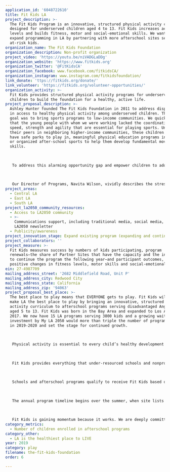 ```yaml
---
application_id: '6048722610'
title: Fit Kids LA
project_description: >-
  The Fit Kids Program is an innovative, structured physical activity curriculum
  designed for underserved children aged 4 to 13. Fit Kids increases activity
  levels and builds fitness, motor and social-emotional skills. We want to
  expand programming in LA by partnering with more afterschool sites serving
  at-risk kids.
organization_name: The Fit Kids Foundation
organization_description: Non-profit organization
project_video: 'https://youtu.be/niVADGLaDDg'
organization_website: 'https://www.fitkids.org'
organization_twitter: '@FitKidsCA'
organization_facebook: www.facebook.com/fitkidsCA/
organization_instagram: www.instagram.com/fitkidsfoundation/
link_donate: 'ttps://fitkids.org/donate/'
link_volunteer: 'https://fitkids.org/volunteer-opportunities/'
organization_activity: >-
  Fit Kids provides structured physical activity programs for underserved
  children to build the foundation for a healthy, active life.
project_proposal_description: >-
  Ashley Hunter founded The Fit Kids Foundation in 2011 to address disparities
  in access to healthy physical activity among underserved children. The initial
  goal was to bring sports programs to low-income communities. We quickly found
  that the young people with whom we were working lacked the coordination,
  speed, strength and agility that are essential for playing sports. Unlike
  their peers in neighboring higher-income communities, these children did not
  have safe parks to play in, meaningful physical education programs in school
  or organized after-school sports to help them develop fundamental movement
  skills.
   
   
   
   To address this alarming opportunity gap and empower children to adopt a physically active lifestyle, Fit Kids began offering free after-school fitness programs in underserved communities. Over the last seven years, we have continuously improved upon a year-long physical activity program that we make available, at no cost, to schools and community organizations serving low-income households. 
   
   
   
   Our Director of Programs, Navita Wilson, vividly describes the stresses felt by families caught between steadily rising housing costs and low-wage jobs: “Students are having to move in with cousins or other families. They’re being doubled and tripled and maybe even quadrupled up in a home, sometimes with people they don’t even know. Although they’re not the ones trying to find the higher-paying job or secure the housing, it affects them because they’re trying to figure out, ‘Where am I going to sleep? What am I going to eat?’ They bring all these stresses to school, and Fit Kids supports them through their struggles and challenges just by taking them out of that world and allowing them to be kids, have fun and learn healthier ways of living.”
project_areas:
  - Central LA
  - East LA
  - South LA
project_la2050_community_resources:
  - Access to LA2050 community
  - >-
    Communications support, including traditional media, social media, and
    LA2050 newsletter
  - Publicity/awareness
project_innovation_stage: Expand existing program (expanding and continuing ongoing successful projects)
project_collaborators: ''
project_measure: >-
  Fit Kids measures success by numbers of kids participating, program
  renewals—the share of Partner Sites that have the capacity and the intention
  to continue the program the following year—and participant outcomes, including
  positive changes in fitness levels, motor skills and social-emotional skills.
ein: 27-4987709
mailing_address_street: '2682 Middlefield Road, Unit P'
mailing_address_city: Redwood City
mailing_address_state: California
mailing_address_zip: '94063'
project_proposal_best_place: >-
  The best place to play means that EVERYONE gets to play. Fit Kids will help
  make LA the best place to play by bringing an innovative, structured physical
  activity curriculum to afterschool programs serving disadvantaged Angelenos
  aged 5 to 13. Fit Kids was born in the Bay Area and expanded to Los Angeles in
  2017. We now have 15 LA programs serving 3800 kids and a growing wait list. An
  investment by My LA 2050 would more than triple the number of programs, to 47,
  in 2019-2020 and set the stage for continued growth.
   
   
   
   Physical activity is essential to every child’s healthy development but, for lack of access and opportunity, children in lower-income communities are more likely to be physically inactive, overweight or obese, which can lead to a lifetime of health problems. For these children, we must provide equitable access to structured programs that motivate them to stay active by making fitness fun. More fun—and more resources—will drive higher participation in afterschool services. The earlier and more consistently we can offer them these opportunities, the better. 
   
   
   
   Fit Kids provides everything that under-resourced schools and nonprofit organizations need to implement a professionally-designed fitness program with their existing staff. This includes all required equipment, the latest curriculum in digital and hard copy, in-person training, as well as support from Fit Kids’ Director of Programs. The curriculum includes a total of fifty classes, broken into five units: Team Building, Communication, Locomotor Skills, Chasing/Fleeing and Hand/Eye Coordination. Over the course of the year, there are five fitness areas that are repeated and get progressively more difficult: Push/Pull Muscles, Core, Agility, Balance and Power. All activities build fitness and motor skills and encourage communication, teamwork and other social-emotional skill building. 
   
   
   
   Schools and afterschool programs qualify to receive Fit Kids based on the percentage of their students who are eligible for free and reduced-price school meals. The minimum is 50% eligible but the average Fit Kids Partner Site is closer to 90%. This school year, more than 10,000 children are thriving in Fit Kids classes every week, in the Bay Area, Las Vegas and Los Angeles. 
   
   
   
   The annual program timeline begins over the summer, when site lists and curriculum updates are finalized and equipment is ordered. Site coordinators are trained in August and classes begin with the school year in August/September. The Director of Programs conducts in-person site visits in November and February. Partner Sites report on participation and progress every month and Fit Kids supports them as needed throughout the year. 
   
   
   
   Fit Kids is gaining momentum because it works. We are deeply committed to making healthy physical activity more accessible and more fun—in other words, habit-forming!
category_metrics:
  - Number of children enrolled in afterschool programs
category_other:
  - LA is the healthiest place to LIVE
year: 2019
category: play
filename: the-fit-kids-foundation
order: 6

---
```

